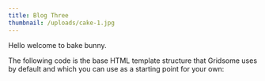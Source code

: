 ```yaml
---
title: Blog Three
thumbnail: /uploads/cake-1.jpg
---
```

Hello welcome to bake bunny.

The following code is the base HTML template structure that Gridsome uses by default and which you can use as a starting point for your own: